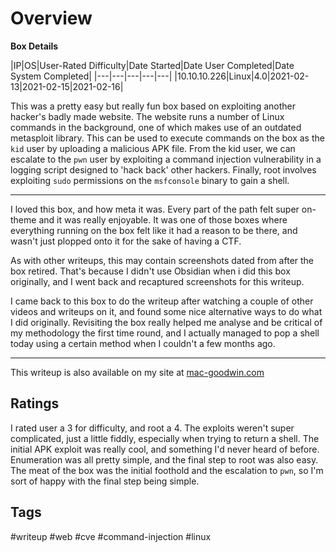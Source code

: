 # Overview

**Box Details**

|IP|OS|User-Rated Difficulty|Date Started|Date User Completed|Date System Completed|
|---|---|---|---|---|
|10.10.10.226|Linux|4.0|2021-02-13|2021-02-15|2021-02-16|

This was a pretty easy but really fun box based on exploiting another hacker's badly made website. The website runs a number of Linux commands in the background, one of which makes use of an outdated metasploit library. This can be used to execute commands on the box as the `kid` user by uploading a malicious APK file. From the kid user, we can escalate to the `pwn` user by exploiting a command injection vulnerability in a logging script designed to 'hack back' other hackers. Finally, root involves exploiting `sudo` permissions on the `msfconsole` binary to gain a shell.

---

I loved this box, and how meta it was. Every part of the path felt super on-theme and it was really enjoyable. It was one of those boxes where everything running on the box felt like it had a reason to be there, and wasn't just plopped onto it for the sake of having a CTF.

As with other writeups, this may contain screenshots dated from after the box retired. That's because I didn't use Obsidian when i did this box originally, and I went back and recaptured screenshots for this writeup.

I came back to this box to do the writeup after watching a couple of other videos and writeups on it, and found some nice alternative ways to do what I did originally. Revisiting the box really helped me analyse and be critical of my methodology the first time round, and I actually managed to pop a shell today using a certain method when I couldn't a few months ago.

---

This writeup is also available on my site at [mac-goodwin.com](https://www.mac-goodwin.com/blog/htb/2021/06/13/htb-scriptkiddie.html)

## Ratings

I rated user a 3 for difficulty, and root a 4. The exploits weren't super complicated, just a little fiddly, especially when trying to return a shell. The initial APK exploit was really cool, and something I'd never heard of before. Enumeration was all pretty simple, and the final step to root was also easy. The meat of the box was the initial foothold and the escalation to `pwn`, so I'm sort of happy with the final step being simple.

## Tags

#writeup #web #cve #command-injection #linux